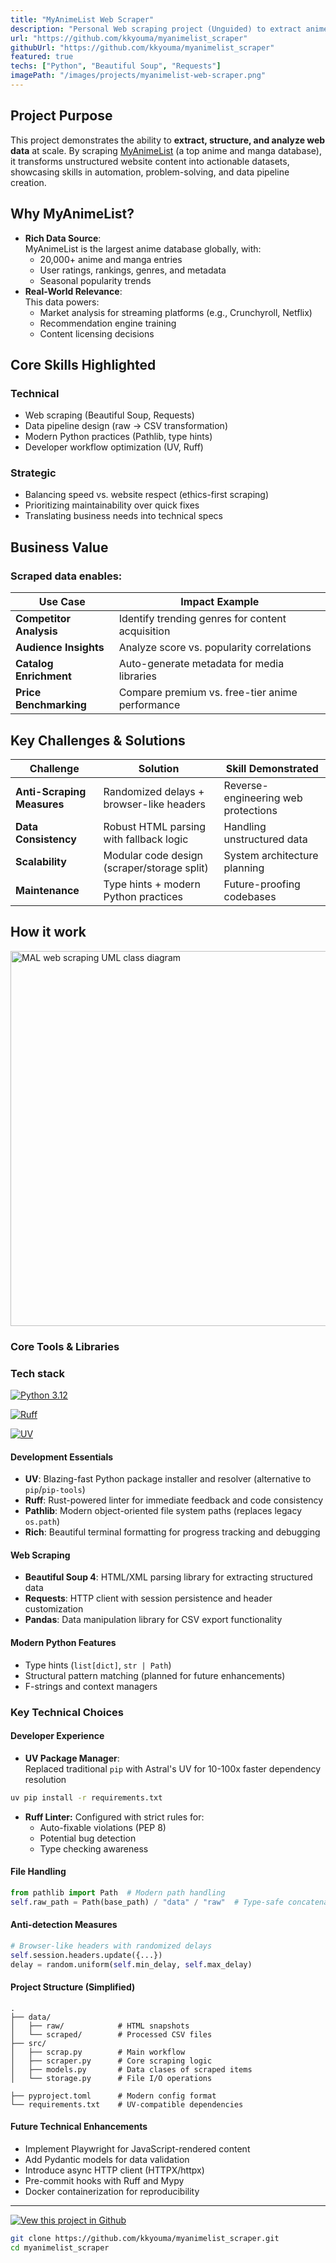 ```yaml
---
title: "MyAnimeList Web Scraper"
description: "Personal Web scraping project (Unguided) to extract anime and manga data."
url: "https://github.com/kkyouma/myanimelist_scraper"
githubUrl: "https://github.com/kkyouma/myanimelist_scraper"
featured: true
techs: ["Python", "Beautiful Soup", "Requests"]
imagePath: "/images/projects/myanimelist-web-scraper.png"
---
```


## Project Purpose

This project demonstrates the ability to **extract, structure, and analyze web data** at scale. By scraping [MyAnimeList](https://myanimelist.net/) (a top anime and manga database), it transforms unstructured website content into actionable datasets, showcasing skills in automation, problem-solving, and data pipeline creation.

## Why MyAnimeList?

- **Rich Data Source**:  
  MyAnimeList is the largest anime database globally, with:
  - 20,000+ anime and manga entries
  - User ratings, rankings, genres, and metadata
  - Seasonal popularity trends
- **Real-World Relevance**:  
  This data powers:
  - Market analysis for streaming platforms (e.g., Crunchyroll, Netflix)
  - Recommendation engine training
  - Content licensing decisions

## Core Skills Highlighted

### Technical

- Web scraping (Beautiful Soup, Requests)
- Data pipeline design (raw → CSV transformation)
- Modern Python practices (Pathlib, type hints)
- Developer workflow optimization (UV, Ruff)

### Strategic

- Balancing speed vs. website respect (ethics-first scraping)
- Prioritizing maintainability over quick fixes
- Translating business needs into technical specs

## Business Value

### Scraped data enables:

| Use Case                | Impact Example                                   |
| ----------------------- | ------------------------------------------------ |
| **Competitor Analysis** | Identify trending genres for content acquisition |
| **Audience Insights**   | Analyze score vs. popularity correlations        |
| **Catalog Enrichment**  | Auto-generate metadata for media libraries       |
| **Price Benchmarking**  | Compare premium vs. free-tier anime performance  |

## Key Challenges & Solutions

| Challenge                  | Solution                                    | Skill Demonstrated                  |
| -------------------------- | ------------------------------------------- | ----------------------------------- |
| **Anti-Scraping Measures** | Randomized delays + browser-like headers    | Reverse-engineering web protections |
| **Data Consistency**       | Robust HTML parsing with fallback logic     | Handling unstructured data          |
| **Scalability**            | Modular code design (scraper/storage split) | System architecture planning        |
| **Maintenance**            | Type hints + modern Python practices        | Future-proofing codebases           |

## How it work

<img class="inline-image" src="/images/projects/myanimelist_uml.png" alt="MAL web scraping UML class diagram" width="600" height="auto">

### Core Tools & Libraries

### Tech stack

[![Python 3.12](https://img.shields.io/badge/python-python?style=for-the-badge&logo=python&labelColor=%23141925&color=%23141925)](https://www.python.org/)

[![Ruff](https://img.shields.io/badge/linter-ruff?style=for-the-badge&logo=ruff&labelColor=%23141925&color=%23141925)](https://docs.astral.sh/ruff/)

[![UV](https://img.shields.io/badge/Package_Manager-UV?style=for-the-badge&logo=uv&labelColor=%23141925&color=%23141925)](https://github.com/astral-sh/uv)

#### **Development Essentials**

- **UV**: Blazing-fast Python package installer and resolver (alternative to `pip`/`pip-tools`)
- **Ruff**: Rust-powered linter for immediate feedback and code consistency
- **Pathlib**: Modern object-oriented file system paths (replaces legacy `os.path`)
- **Rich**: Beautiful terminal formatting for progress tracking and debugging

#### **Web Scraping**

- **Beautiful Soup 4**: HTML/XML parsing library for extracting structured data
- **Requests**: HTTP client with session persistence and header customization
- **Pandas**: Data manipulation library for CSV export functionality

#### **Modern Python Features**

- Type hints (`list[dict]`, `str | Path`)
- Structural pattern matching (planned for future enhancements)
- F-strings and context managers

### Key Technical Choices

#### Developer Experience

- **UV Package Manager**:  
  Replaced traditional `pip` with Astral's UV for 10-100x faster dependency resolution

<!--TODO: THE FONT HIGHLIGHTING IS NOT WORKING WELL WITH LIGHT THEME-->

```bash
uv pip install -r requirements.txt
```

- **Ruff Linter:**
  Configured with strict rules for:
  - Auto-fixable violations (PEP 8)
  - Potential bug detection
  - Type checking awareness

#### File Handling

```python
from pathlib import Path  # Modern path handling
self.raw_path = Path(base_path) / "data" / "raw"  # Type-safe concatenation
```

#### Anti-detection Measures

```python
# Browser-like headers with randomized delays
self.session.headers.update({...})
delay = random.uniform(self.min_delay, self.max_delay)
```

#### Project Structure (Simplified)

```
.
├── data/
│   ├── raw/            # HTML snapshots
│   └── scraped/        # Processed CSV files
├── src/
│   ├── scrap.py        # Main workflow
│   ├── scraper.py      # Core scraping logic
│   ├── models.py       # Data clases of scraped items
│   └── storage.py      # File I/O operations

├── pyproject.toml      # Modern config format
└── requirements.txt    # UV-compatible dependencies
```

#### Future Technical Enhancements

- Implement Playwright for JavaScript-rendered content
- Add Pydantic models for data validation
- Introduce async HTTP client (HTTPX/httpx)
- Pre-commit hooks with Ruff and Mypy
- Docker containerization for reproducibility

---

[![Vew this project in Github](https://img.shields.io/badge/View_in_github-github?style=for-the-badge&logo=github&labelColor=%23141925&color=%23141925)](https://github.com/kkyouma/myanimelist_scraper)

```bash
git clone https://github.com/kkyouma/myanimelist_scraper.git
cd myanimelist_scraper
```

